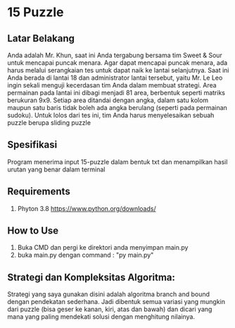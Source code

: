 # 15 Puzzle


## Latar Belakang
Anda adalah Mr. Khun, saat ini Anda tergabung bersama tim Sweet & Sour untuk mencapai puncak menara. Agar dapat mencapai puncak menara, ada harus melalui serangkaian tes untuk dapat naik ke lantai selanjutnya. Saat ini Anda berada di lantai 18 dan administrator lantai tersebut, yaitu Mr. Le Leo ingin sekali menguji kecerdasan tim Anda dalam membuat strategi. Area permainan pada lantai ini dibagi menjadi 81 area, berbentuk seperti matriks berukuran 9x9. Setiap area ditandai dengan angka, dalam satu kolom maupun satu baris tidak boleh ada angka berulang (seperti pada permainan sudoku). Untuk lolos dari tes ini, tim Anda harus menyelesaikan sebuah puzzle berupa sliding puzzle

## Spesifikasi
Program menerima input 15-puzzle dalam bentuk txt dan menampilkan hasil urutan yang benar dalam terminal

## Requirements
1. Phyton 3.8 https://www.python.org/downloads/

## How to Use
1. Buka CMD dan pergi ke direktori anda menyimpan main.py
2. buka main.py dengan command : "py main.py"

## Strategi dan Kompleksitas Algoritma:

Strategi yang saya gunakan disini adalah algoritma branch and bound dengan pendekatan sederhana. Jadi dibentuk semua variasi yang mungkin dari puzzle (bisa geser ke kanan, kiri, atas dan bawah) dan dicari yang mana yang paling mendekati solusi dengan menghitung nilainya.
